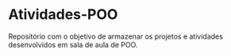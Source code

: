 # Atividades-POO
Repositório com o objetivo de armazenar os projetos e atividades desenvolvidos em sala de aula de POO.

